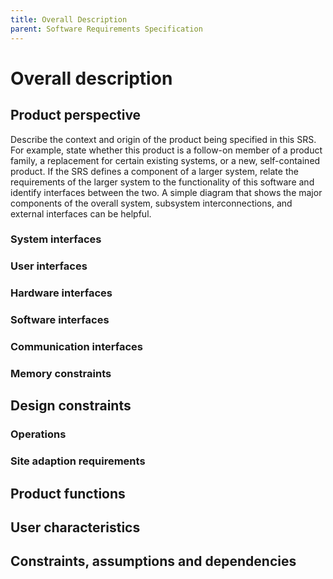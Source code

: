 ```yaml
---
title: Overall Description
parent: Software Requirements Specification
---
```


# Overall description

## Product perspective

Describe the context and origin of the product being specified in this SRS. For example, state
whether this product is a follow-on member of a product family, a replacement for certain existing
systems, or a new, self-contained product. If the SRS defines a component of a larger system,
relate the requirements of the larger system to the functionality of this software and identify
interfaces between the two. A simple diagram that shows the major components of the overall
system, subsystem interconnections, and external interfaces can be helpful.

### System interfaces

### User interfaces

### Hardware interfaces

### Software interfaces

### Communication interfaces

### Memory constraints

## Design constraints

### Operations

### Site adaption requirements

## Product functions

## User characteristics

## Constraints, assumptions and dependencies